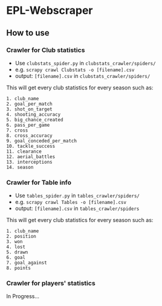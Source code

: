 # EPL-Webscraper
## How to use
### Crawler for Club statistics
- Use `clubstats_spider.py` in `clubstats_crawler/spiders/`
- e.g. `scrapy crawl Clubstats -o [filename].csv`  
- output: `[filename].csv` in `clubstats_crawler/spiders/`

This will get every club statistics for every season such as:  
```
1. club_name
2. goal_per_match
3. shot_on_target
4. shooting_accuracy
5. big_chance_created
6. pass_per_game
7. cross
8. cross_accuracy
9. goal_conceded_per_match
10. tackle_success
11. clearance
12. aerial_battles
13. interceptions
14. season
```
### Crawler for Table info 
- Use `tables_spider.py` in `tables_crawler/spiders/`
- e.g. `scrapy crawl Tables -o [filename].csv`  
- output: `[filename].csv` in `tables_crawler/spiders`

This will get every club statistics for every season such as:  
```
1. club_name 
2. position 
3. won
4. lost 
5. drawn
6. goal
7. goal_against 
8. points 
```
### Crawler for players' statistics
In Progress...